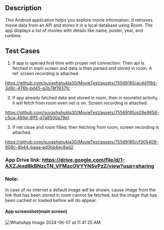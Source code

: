 ## Description

This Android application helps you explore movie information. 
It retrieves movie data from an API and stores it in a local database using Room. 
The app displays a list of movies with details like name, poster, year, and runtime.

## Test Cases
1. If app is opened first time with proper net connection: Then api is fetched in main screen and data is then parsed and stored in room. A ref. screen recording is attached.
   
https://github.com/suyashshukla30/MovieTest/assets/75569185/ac4d1f9d-3d9c-476b-bd45-a2b78f1937fc

2. If app already fetched data and stored in room, then in movielist activity, it will fetch from room even net is on. Screen recording is attached.

https://github.com/suyashshukla30/MovieTest/assets/75569185/e28e9656-c5ca-489d-8ff5-d7a8500a79e1

3. If net close and room filled, then fetching from room, screen recording is attached.

https://github.com/suyashshukla30/MovieTest/assets/75569185/cf305409-908c-4b44-baaa-ad0bb4ec8ad2

### App Drive link: https://drive.google.com/file/d/1-AXZJexd8kBNzcTN_VFMzcOVYYNSvPzZ/view?usp=sharing

### Note: 

In case of no internet a default image will be shown, cause image from the link that has been stored in room cannot be fetched, but the image that has been cached or loaded before will do appear.

#### App screenshot(main screen)

![WhatsApp Image 2024-06-07 at 11 41 25 AM](https://github.com/suyashshukla30/MovieTest/assets/75569185/dd4da1d4-328f-4665-be38-9b189c346d85)



